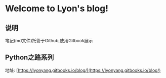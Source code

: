 # Welcome to Lyon's blog!

## 说明

笔记(md文件)托管于Github,使用Gitbook展示

## Python之路系列

地址: [https://lyonyang.gitbooks.io/blog/](https://lyonyang.gitbooks.io/blog/)
